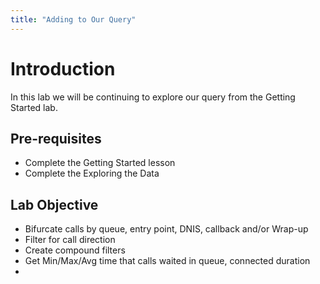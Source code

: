 ```yaml
---
title: "Adding to Our Query"
---
```

# Introduction
In this lab we will be continuing to explore our query from the Getting Started lab.

## Pre-requisites
- Complete the Getting Started lesson
- Complete the Exploring the Data

## Lab Objective
- Bifurcate calls by queue, entry point, DNIS, callback and/or Wrap-up
- Filter for call direction
- Create compound filters
- Get Min/Max/Avg time that calls waited in queue, connected duration 
- 






<!-- ---

### testing section

<button onclick="vidPop('b2cb6220-bebe-4a47-a110-26ca150b2173')">Launch Video</button>

<button onclick="vidPop('483abf7f-d623-49fe-a1f6-ea2fcb082763')">Launch Video 2</button> -->